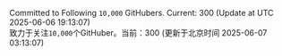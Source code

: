 Committed to Following `10,000` GitHubers. Current: <!-- FOLLOWING_COUNT -->300<!-- FOLLOWING_COUNT --> (Update at UTC <!-- LAST_UPDATED -->2025-06-06 19:13:07<!-- LAST_UPDATED -->)<br>
致力于关注`10,000`个GitHuber。当前：<!-- FOLLOWING_COUNT -->300<!-- FOLLOWING_COUNT --> (更新于北京时间 <!-- LAST_UPDATED_CST -->2025-06-07 03:13:07<!-- LAST_UPDATED_CST -->)

